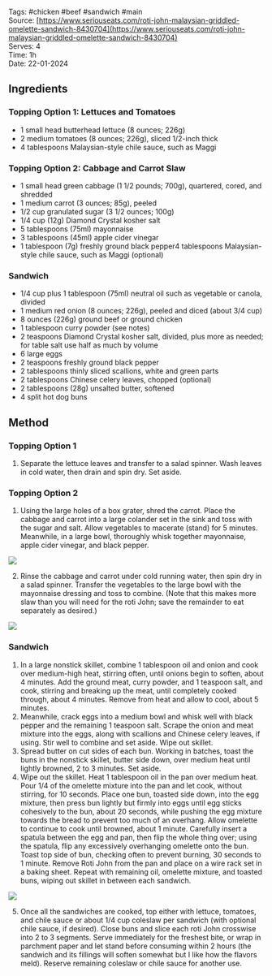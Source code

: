Tags: #chicken #beef #sandwich #main  
Source: [https://www.seriouseats.com/roti-john-malaysian-griddled-omelette-sandwich-8430704](https://www.seriouseats.com/roti-john-malaysian-griddled-omelette-sandwich-8430704)  
Serves: 4  
Time: 1h  
Date: 22-01-2024  

## Ingredients

### Topping Option 1: Lettuces and Tomatoes

- 1 small head butterhead lettuce (8 ounces; 226g)
- 2 medium tomatoes (8 ounces; 226g), sliced 1/2-inch thick
- 4 tablespoons Malaysian-style chile sauce, such as Maggi 

### Topping Option 2: Cabbage and Carrot Slaw

- 1 small head green cabbage (1 1/2 pounds; 700g), quartered, cored, and shredded
- 1 medium carrot (3 ounces; 85g), peeled
- 1/2 cup granulated sugar (3 1/2 ounces; 100g)
- 1/4 cup (12g) Diamond Crystal kosher salt
- 5 tablespoons (75ml) mayonnaise
- 3 tablespoons (45ml) apple cider vinegar
- 1 tablespoon (7g) freshly ground black pepper4 tablespoons Malaysian-style chile sauce, such as Maggi (optional)

### Sandwich

- 1/4 cup plus 1 tablespoon (75ml) neutral oil such as vegetable or canola, divided
- 1 medium red onion (8 ounces; 226g), peeled and diced (about 3/4 cup)
- 8 ounces (226g) ground beef or ground chicken
- 1 tablespoon curry powder (see notes)
- 2 teaspoons Diamond Crystal kosher salt, divided, plus more as needed; for table salt use half as much by volume
- 6 large eggs
- 2 teaspoons freshly ground black pepper
- 2 tablespoons thinly sliced scallions, white and green parts
- 2 tablespoons Chinese celery leaves, chopped (optional)
- 2 tablespoons (28g) unsalted butter, softened
- 4 split hot dog buns
## Method

### Topping Option 1

1. Separate the lettuce leaves and transfer to a salad spinner. Wash leaves in cold water, then drain and spin dry. Set aside.

### Topping Option 2

1. Using the large holes of a box grater, shred the carrot. Place the cabbage and carrot into a large colander set in the sink and toss with the sugar and salt. Allow vegetables to macerate (stand) for 5 minutes. Meanwhile, in a large bowl, thoroughly whisk together mayonnaise, apple cider vinegar, and black pepper.

![](../../Attachments/2aij5gp5.bmp)

2. Rinse the cabbage and carrot under cold running water, then spin dry in a salad spinner. Transfer the vegetables to the large bowl with the mayonnaise dressing and toss to combine. (Note that this makes more slaw than you will need for the roti John; save the remainder to eat separately as desired.)

![](../../Attachments/loyoiltc.bmp)

### Sandwich

1. In a large nonstick skillet, combine 1 tablespoon oil and onion and cook over medium-high heat, stirring often, until onions begin to soften, about 4 minutes. Add the ground meat, curry powder, and 1 teaspoon salt, and cook, stirring and breaking up the meat, until completely cooked through, about 4 minutes. Remove from heat and allow to cool, about 5 minutes.
2. Meanwhile, crack eggs into a medium bowl and whisk well with black pepper and the remaining 1 teaspoon salt. Scrape the onion and meat mixture into the eggs, along with scallions and Chinese celery leaves, if using. Stir well to combine and set aside. Wipe out skillet.
3. Spread butter on cut sides of each bun. Working in batches, toast the buns in the nonstick skillet, butter side down, over medium heat until lightly browned, 2 to 3 minutes. Set aside.
4. Wipe out the skillet. Heat 1 tablespoon oil in the pan over medium heat. Pour 1/4 of the omelette mixture into the pan and let cook, without stirring, for 10 seconds. Place one bun, toasted side down, into the egg mixture, then press bun lightly but firmly into eggs until egg sticks cohesively to the bun, about 20 seconds, while pushing the egg mixture towards the bread to prevent too much of an overhang. Allow omelette to continue to cook until browned, about 1 minute. Carefully insert a spatula between the egg and pan, then flip the whole thing over; using the spatula, flip any excessively overhanging omelette onto the bun. Toast top side of bun, checking often to prevent burning, 30 seconds to 1 minute. Remove Roti John from the pan and place on a wire rack set in a baking sheet. Repeat with remaining oil, omelette mixture, and toasted buns, wiping out skillet in between each sandwich.

![](../../Attachments/kiz496nx.bmp)

5. Once all the sandwiches are cooked, top either with lettuce, tomatoes, and chile sauce or about 1/4 cup coleslaw per sandwich (with optional chile sauce, if desired). Close buns and slice each roti John crosswise into 2 to 3 segments. Serve immediately for the freshest bite, or wrap in parchment paper and let stand before consuming within 2 hours (the sandwich and its fillings will soften somewhat but I like how the flavors meld). Reserve remaining coleslaw or chile sauce for another use.